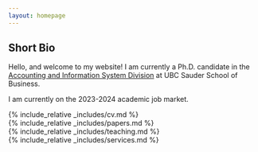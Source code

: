 ```yaml
---
layout: homepage
---
```


## Short Bio

Hello, and welcome to my website! I am currently a Ph.D. candidate in the [Accounting and Information System Division](https://www.sauder.ubc.ca/thought-leadership/divisions/accounting-information-systems) at UBC Sauder School of Business.  

 

I am currently on the 2023-2024 academic job market.

 
{% include_relative _includes/cv.md %}
<br>
{% include_relative _includes/papers.md %}
<br>
{% include_relative _includes/teaching.md %} 
<br>
{% include_relative _includes/services.md %}
